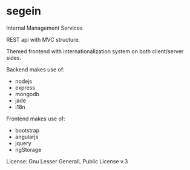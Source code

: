 # segein
Internal Management Services

REST api with MVC structure.

Themed frontend with internationalization system on both client/server sides.

Backend makes use of:
* nodejs
* express
* mongodb
* jade
* i18n

Frontend makes use of:
* bootstrap
* angularjs
* jquery
* ngStorage

License: Gnu Lesser GeneralL Public License v.3